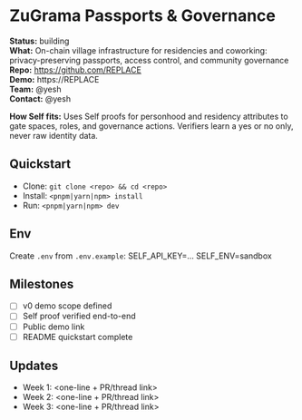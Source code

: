 # ZuGrama Passports & Governance

**Status:** building  
**What:** On-chain village infrastructure for residencies and coworking: privacy-preserving passports, access control, and community governance  
**Repo:** https://github.com/REPLACE  
**Demo:** https://REPLACE  
**Team:** @yesh  
**Contact:** @yesh

**How Self fits:** Uses Self proofs for personhood and residency attributes to gate spaces, roles, and governance actions. Verifiers learn a yes or no only, never raw identity data.

## Quickstart

- Clone: `git clone <repo> && cd <repo>`
- Install: `<pnpm|yarn|npm> install`
- Run: `<pnpm|yarn|npm> dev`

## Env

Create `.env` from `.env.example`:
SELF_API_KEY=...
SELF_ENV=sandbox

## Milestones

- [ ] v0 demo scope defined
- [ ] Self proof verified end-to-end
- [ ] Public demo link
- [ ] README quickstart complete

## Updates

- Week 1: <one-line + PR/thread link>
- Week 2: <one-line + PR/thread link>
- Week 3: <one-line + PR/thread link>
